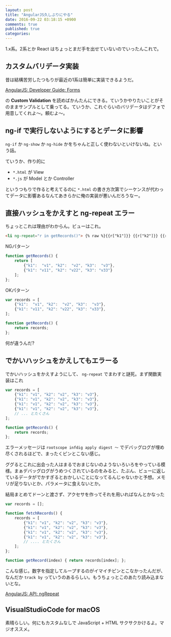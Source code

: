 ```yaml
---
layout: post
title: "AngularJS久しぶりにやる"
date: 2016-09-22 03:18:15 +0900
comments: true
published: true
categories: 
---
```

    
1.x系。2系とか React はちょっとまだ手を出せていないのでいったんこれで。

## カスタムバリデータ実装

昔は結構苦労したつもりが最近の1系は簡単に実装できるようだ。

[AngularJS: Developer Guide: Forms](https://docs.angularjs.org/guide/forms)

の **Custom Validation** を読めばかんたんにできる。ていうかやりたいことがそのままサンプルとして乗ってる。ていうか、これぐらいのバリデータはデフォで用意してくれよ〜。頼むよ〜。

## ng-if で実行しないようにするとデータに影響

`ng-if` か `ng-show` か `ng-hide` かをちゃんと正しく使わないといけないね。という話。

ていうか、作り的に

- `*.html` が View 
- `*.js` が Model とか Controller 

というつもりで作ると考えてるのに `*.html` の書き方次第でシーケンスが代わってデータに影響あるなんてあきらかに俺の実装が悪いんだろうなー。

## 直接ハッシュをかえすと ng-repeat エラー

ちょっとこれは理由がわからん。ビューはこれ。

``` html
<li ng-repeat="r in getRecords()"> {% raw %}{{r["k1"]}} {{r["k2"]}} {{r["k3"]}} {% endraw %}</li>
```

NGパターン

``` JavaScript
function getRecords() {
    return [
        {"k1":  "v1", "k2":  "v2", "k3":  "v3"},
        {"k1": "v11", "k2": "v22", "k3": "v33"}
    ];
};
```

OKパターン

``` JavaScript
var records = [
    {"k1":  "v1", "k2":  "v2", "k3":  "v3"},
    {"k1": "v11", "k2": "v22", "k3": "v33"},
];

function getRecords() {
    return records;
};
```

何が違うんだ? 


## でかいハッシュをかえしてもエラーる

でかいハッシュをかえすようにして、 `ng-repeat` でまわすと謎死。まず関数実装はこれ

``` JavaScript
var records = [
    {"k1": "v1", "k2": "v2", "k3": "v3"},
    {"k1": "v1", "k2": "v2", "k3": "v3"},
    {"k1": "v1", "k2": "v2", "k3": "v3"},
    {"k1": "v1", "k2": "v2", "k3": "v3"},
    // ... とたくさん
];

function getRecords() {
    return records;
};
```

エラーメッセージは `rootscope infdig apply digest 〜` でデバッグログが埋め尽くされるほどで、まったくピンとこない感じ。

ググるとこれに出会った人はまるでおまじないのようないろいろをやっている模様。まぁデバッグログがうめつくされているのをみると、たぶん、ビューに返しているデータがでかすぎるとおかしいことになってるんじゃないかと予想。メモリが足りないとか、パラメータに食えないとか。

結局まとめてドーンと渡さず、アクセサを作ってそれを用いればなんとかなった

``` JavaScript
var records = [];

function fetchRecords() {
    records = [
        {"k1": "v1", "k2": "v2", "k3": "v3"},
        {"k1": "v1", "k2": "v2", "k3": "v3"},
        {"k1": "v1", "k2": "v2", "k3": "v3"},
        {"k1": "v1", "k2": "v2", "k3": "v3"},
        // .... とたくさん
    ];
};

function getRecord(index) { return records[index]; };
```

こんな感じ。数字を指定してループするのがイマイチピンとこなかったんだが、なんだか `track by` っていうのあるらしい。もうちょっとこのあたり読み込まないとな。

[AngularJS: API: ngRepeat](https://docs.angularjs.org/api/ng/directive/ngRepeat)


## VisualStudioCode for macOS

素晴らしい。何にもカスタムなしで JavaScript + HTML サクサクかけるよ。マジオススメ。

